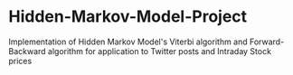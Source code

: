 # Hidden-Markov-Model-Project
Implementation of Hidden Markov Model's Viterbi algorithm and Forward-Backward algorithm for application to Twitter posts and Intraday Stock prices

